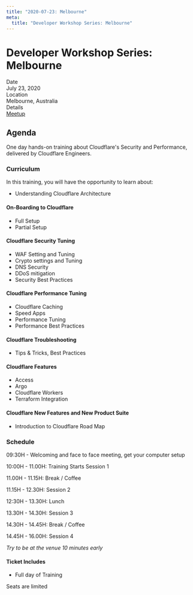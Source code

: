 ```yaml
---
title: "2020-07-23: Melbourne"
meta:
  title: "Developer Workshop Series: Melbourne"
---
```


# Developer Workshop Series: Melbourne

<style
  dangerouslySetInnerHTML={{
    __html: `.event-property {
    margin: 1em 0;
  }

  .event-property-title {
    font-weight: 600;
    font-size: .8em;
    margin-bottom: -.1em;
  }

  .event-property-value {
    line-height: 1.5;
    font-weight: normal;
  }`,
  }}
></style>

<div class="event-property">
  <div class="event-property-title">Date</div>
  <div class="event-property-value">July 23, 2020</div>
</div>

<div class="event-property">
  <div class="event-property-title">Location</div>
  <div class="event-property-value">Melbourne, Australia</div>
</div>

<div class="event-property">
  <div class="event-property-title">Details</div>
  <div class="event-property-value">
    <a href="https://www.eventbrite.com/e/cloudflare-developer-workshop-series-melbourne-23rd-july-2020-tickets-92855614643">
      Meetup
    </a>
  </div>
</div>

## Agenda

One day hands-on training about Cloudflare's Security and Performance, delivered by Cloudflare Engineers.

### Curriculum

In this training, you will have the opportunity to learn about:

- Understanding Cloudflare Architecture

#### On-Boarding to Cloudflare

- Full Setup
- Partial Setup

#### Cloudflare Security Tuning

- WAF Setting and Tuning
- Crypto settings and Tuning
- DNS Security
- DDoS mitigation
- Security Best Practices

#### Cloudflare Performance Tuning

- Cloudflare Caching
- Speed Apps
- Performance Tuning
- Performance Best Practices

#### Cloudflare Troubleshooting

- Tips & Tricks, Best Practices

#### Cloudflare Features

- Access
- Argo
- Cloudflare Workers
- Terraform Integration

#### Cloudflare New Features and New Product Suite

- Introduction to Cloudflare Road Map

### Schedule

09:30H - Welcoming and face to face meeting, get your computer setup

10:00H - 11.00H: Training Starts Session 1

11.00H - 11.15H: Break / Coffee

11.15H - 12.30H: Session 2

12:30H - 13.30H: Lunch

13.30H - 14.30H: Session 3

14.30H - 14.45H: Break / Coffee

14.45H - 16.00H: Session 4

_Try to be at the venue 10 minutes early_

#### Ticket Includes

- Full day of Training

Seats are limited